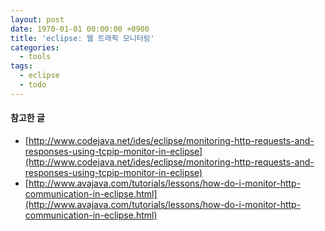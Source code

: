 ```yaml
---
layout: post
date: 1970-01-01 00:00:00 +0900
title: 'eclipse: 웹 트래픽 모니터링'
categories:
  - tools
tags:
  - eclipse
  - todo
---
```


#### 참고한 글
- [http://www.codejava.net/ides/eclipse/monitoring-http-requests-and-responses-using-tcpip-monitor-in-eclipse](http://www.codejava.net/ides/eclipse/monitoring-http-requests-and-responses-using-tcpip-monitor-in-eclipse)
- [http://www.avajava.com/tutorials/lessons/how-do-i-monitor-http-communication-in-eclipse.html](http://www.avajava.com/tutorials/lessons/how-do-i-monitor-http-communication-in-eclipse.html)
